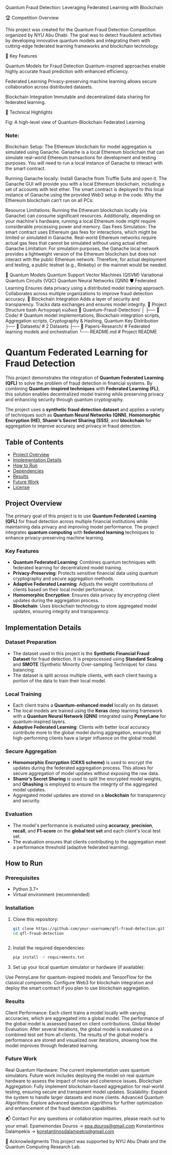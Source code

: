 Quantum Fraud Detection: Leveraging Federated Learning with Blockchain

🏆 Competition Overview


This project was created for the Quantum Fraud Detection Competition organized by NYU Abu Dhabi. The goal was to detect fraudulent activities by developing innovative quantum models and integrating them with cutting-edge federated learning frameworks and blockchain technology.

🌌 Key Features


Quantum Models for Fraud Detection
Quantum-inspired approaches enable highly accurate fraud prediction with enhanced efficiency.

Federated Learning
Privacy-preserving machine learning allows secure collaboration across distributed datasets.

Blockchain Integration
Immutable and decentralized data sharing for federated learning.

🚀 Technical Highlights



Fig: A high-level view of Quantum-Blockchain Federated Learning

### Note: 

Blockchain Setup: The Ethereum blockchain for model aggregation is simulated using Ganache. Ganache is a local Ethereum blockchain that can simulate real-world Ethereum transactions for development and testing purposes. You will need to run a local instance of Ganache to interact with the smart contract.

Running Ganache locally:
Install Ganache from Truffle Suite and open it.
The Ganache GUI will provide you with a local Ethereum blockchain, including a set of accounts with test ether.
The smart contract is deployed to this local instance of Ganache using the provided Web3 setup in the code.
Why the Ethereum blockchain can’t run on all PCs:

Resource Limitations: Running the Ethereum blockchain locally (via Ganache) can consume significant resources. Additionally, depending on your machine's hardware, running a local Ethereum node might require considerable processing power and memory.
Gas Fees Simulation: The smart contract uses Ethereum gas fees for interactions, which might be limited or simulated in Ganache. Real-world Ethereum networks require actual gas fees that cannot be simulated without using actual ether.
Ganache Limitation: For simulation purposes, the Ganache local network provides a lightweight version of the Ethereum blockchain but does not interact with the public Ethereum network. Therefore, for actual deployment and testing, a public testnet (e.g., Rinkeby) or the mainnet would be needed.

🔬 Quantum Models
Quantum Support Vector Machines (QSVM)
Variational Quantum Circuits (VQC)
Quantum Neural Networks (QNN)
🛡️ Federated Learning
Ensures data privacy using a distributed model training approach.
Collaborates across multiple organizations to improve fraud detection accuracy.
🔗 Blockchain Integration
Adds a layer of security and transparency.
Tracks data exchanges and ensures model integrity.
📂 Project Structure
bash
Αντιγραφή κώδικα
📂 Quantum-Fraud-Detection/
│
├── 📁 Code/        # Quantum model implementations, Blockchain integration scripts, Aggregation scripts, Cryptography & Hashing, Quantum Key Distribution
├── 📁 Datasets/            # 2 Datasets
├── 📁 Papers-Research/    # Federated learning models and orchestration
└── README.md                 # Project README

# Quantum Federated Learning for Fraud Detection

This project demonstrates the integration of **Quantum Federated Learning (QFL)** to solve the problem of fraud detection in financial systems. By combining **Quantum-inspired techniques** with **Federated Learning (FL)**, this solution enables decentralized model training while preserving privacy and enhancing security through quantum cryptography.

The project uses a **synthetic fraud detection dataset** and applies a variety of techniques such as **Quantum Neural Networks (QNN)**, **Homomorphic Encryption (HE)**, **Shamir’s Secret Sharing (SSS)**, and **blockchain** for aggregation to improve accuracy and privacy in fraud detection.

## Table of Contents
- [Project Overview](#project-overview)
- [Implementation Details](#implementation-details)
- [How to Run](#how-to-run)
- [Dependencies](#dependencies)
- [Results](#results)
- [Future Work](#future-work)
- [License](#license)

## Project Overview

The primary goal of this project is to use **Quantum Federated Learning (QFL)** for fraud detection across multiple financial institutions while maintaining data privacy and improving model performance. The project integrates **quantum computing** with **federated learning** techniques to enhance privacy-preserving machine learning.

### Key Features
- **Quantum Federated Learning**: Combines quantum techniques with federated learning for decentralized model training.
- **Privacy-Preserving**: Protects sensitive financial data using quantum cryptography and secure aggregation methods.
- **Adaptive Federated Learning**: Adjusts the weight contributions of clients based on their local model performance.
- **Homomorphic Encryption**: Ensures data privacy by encrypting client updates during the aggregation process.
- **Blockchain**: Uses blockchain technology to store aggregated model updates, ensuring integrity and transparency.

## Implementation Details

### Dataset Preparation
- The dataset used in this project is the **Synthetic Financial Fraud Dataset** for fraud detection. It is preprocessed using **Standard Scaling** and **SMOTE** (Synthetic Minority Over-sampling Technique) for class balancing.
- The dataset is split across multiple clients, with each client having a portion of the data to train their local model.

### Local Training
- Each client trains a **Quantum-enhanced model** locally on its dataset.
- The local models are trained using the **Keras** deep learning framework with a **Quantum Neural Network (QNN)** integrated using **PennyLane** for quantum-inspired layers.
- **Adaptive Federated Learning**: Clients with better local accuracy contribute more to the global model during aggregation, ensuring that high-performing clients have a larger influence on the global model.

### Secure Aggregation
- **Homomorphic Encryption (CKKS scheme)** is used to encrypt the updates during the federated aggregation process. This allows for secure aggregation of model updates without exposing the raw data.
- **Shamir’s Secret Sharing** is used to split the encrypted model weights, and **Qhashing** is employed to ensure the integrity of the aggregated model updates.
- Aggregated model updates are stored on a **blockchain** for transparency and security.

### Evaluation
- The model's performance is evaluated using **accuracy**, **precision**, **recall**, and **F1-score** on the **global test set** and each client's local test set.
- The evaluation ensures that clients contributing to the aggregation meet a performance threshold (adaptive federated learning).

## How to Run

### Prerequisites

- Python 3.7+
- Virtual environment (recommended)

### Installation

1. Clone this repository:

   ```bash
   git clone https://github.com/your-username/qfl-fraud-detection.git
   cd qfl-fraud-detection
 
2. Install the required dependencies:

    ```bash
    pip install -r requirements.txt

3. Set up your local quantum simulator or hardware (if available):

Use PennyLane for quantum-inspired models and TensorFlow for the classical components.
Configure Web3 for blockchain integration and deploy the smart contract if you plan to use blockchain aggregation.

### Results
Client Performance: Each client trains a model locally with varying accuracies, which are aggregated into a global model. The performance of the global model is assessed based on client contributions.
Global Model Evaluation: After several iterations, the global model is evaluated on a combined test set from all clients.
The results of the global model's performance are stored and visualized over iterations, showing how the model improves through federated learning.

### Future Work
Real Quantum Hardware: The current implementation uses quantum simulators. Future work includes deploying the model on real quantum hardware to assess the impact of noise and coherence issues.
Blockchain Aggregation: Fully implement blockchain-based aggregation for real-world testing, ensuring secure and transparent model updates.
Scalability: Expand the system to handle larger datasets and more clients.
Advanced Quantum Algorithms: Explore advanced quantum algorithms for further optimization and enhancement of the fraud detection capabilities.

📬 Contact
For any questions or collaboration inquiries, please reach out to your email.
Epameinondas Douros -> epa.douros@gmail.com
Konstantinos Dalampekis -> konstantinosdalampekis@gmail.com

🔖 Acknowledgments
This project was supported by NYU Abu Dhabi and the Quantum Computing Research Lab.
